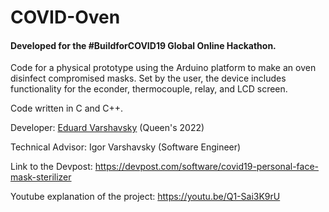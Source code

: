 # COVID-Oven

#### Developed for the #BuildforCOVID19 Global Online Hackathon.

Code for a physical prototype using the Arduino platform to make an oven disinfect compromised  masks. 
Set by the user, the device includes functionality for the econder, thermocouple, relay, and LCD screen.

Code written in C and C++.

Developer: [Eduard Varshavsky](https://github.com/EduardVar) (Queen's 2022)

Technical Advisor: Igor Varshavsky (Software Engineer)

Link to the Devpost: https://devpost.com/software/covid19-personal-face-mask-sterilizer

Youtube explanation of the project: https://youtu.be/Q1-Sai3K9rU
